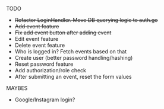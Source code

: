 TODO

- ~~Refactor LoginHandler. Move DB querying logic to auth.go~~
- ~~Add event feature~~
- ~~Fix add event button after adding event~~
- Edit event feature
- Delete event feature
- Who is logged in? Fetch events based on that
- Create user (better password handling/hashing)
- Reset password feature
- Add authorization/role check
- After submitting an event, reset the form values

MAYBES

- Google/Instagram login?
